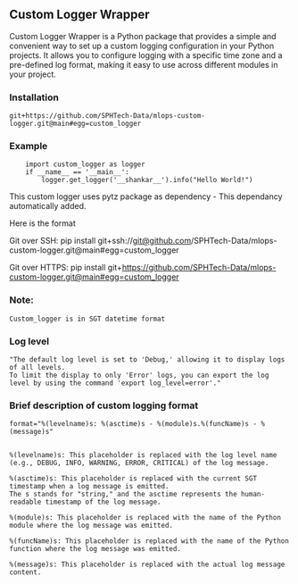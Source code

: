 ## Custom Logger Wrapper

Custom Logger Wrapper is a Python package that provides a simple and convenient way to set up a custom logging configuration in your Python projects. It allows you to configure logging with a specific time zone and a pre-defined log format, making it easy to use across different modules in your project.
### Installation
    git+https://github.com/SPHTech-Data/mlops-custom-logger.git@main#egg=custom_logger
### Example
```
    import custom_logger as logger
    if __name__ == '__main__':
        logger.get_logger('__shankar__').info("Hello World!")

```

This custom logger uses pytz package as dependency - This dependancy automatically added.

Here is the format

Git over SSH:
pip install git+ssh://git@github.com/SPHTech-Data/mlops-custom-logger.git@main#egg=custom_logger

Git over HTTPS:
pip install git+https://github.com/SPHTech-Data/mlops-custom-logger.git@main#egg=custom_logger

### Note: 
    Custom_logger is in SGT datetime format

### Log level
    "The default log level is set to 'Debug,' allowing it to display logs of all levels. 
    To limit the display to only 'Error' logs, you can export the log level by using the command 'export log_level=error'."

### Brief description of custom logging format
    format="%(levelname)s: %(asctime)s - %(module)s.%(funcName)s - %(message)s"


    %(levelname)s: This placeholder is replaced with the log level name (e.g., DEBUG, INFO, WARNING, ERROR, CRITICAL) of the log message.

    %(asctime)s: This placeholder is replaced with the current SGT timestamp when a log message is emitted.
    The s stands for "string," and the asctime represents the human-readable timestamp of the log message.

    %(module)s: This placeholder is replaced with the name of the Python module where the log message was emitted.

    %(funcName)s: This placeholder is replaced with the name of the Python function where the log message was emitted.

    %(message)s: This placeholder is replaced with the actual log message content.